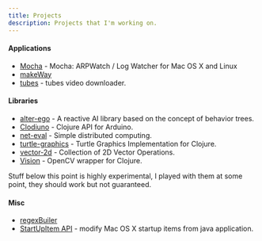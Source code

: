 ```yaml
---
title: Projects
description: Projects that I'm working on.
---
```


#### Applications

 - [Mocha](/mocha.html) - Mocha: ARPWatch / Log Watcher for Mac OS X
and Linux 
 - [makeWay](/makeWay.html)
 - [tubes](/tubes.html) - tubes video downloader.

#### Libraries

 - [alter-ego](/alter-ego.html) - A reactive AI library based on the concept of behavior trees.
 - [Clodiuno](/clodiuno.html) - Clojure API for Arduino.
 - [net-eval](/net-eval.html) - Simple distributed computing.
 - [turtle-graphics](/2010/01/09/a-simple-turtle-graphics-implementation-in-clojure/)  - Turtle Graphics Implementation for Clojure.
 - [vector-2d](http://github.com/nakkaya/vector-2d) - Collection of 2D Vector Operations.
 - [Vision](/vision.html) - OpenCV wrapper for Clojure.

Stuff below this point is highly experimental, I played with them at
some point, they should work but not guaranteed.

#### Misc
 - [regexBuiler](/regexBuilder.html)
 - [StartUpItem API](/startUpItemApi.html) - modify Mac OS X startup items from java application.
